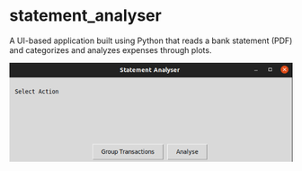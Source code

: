 # statement_analyser
A UI-based application built using Python that reads a bank statement (PDF) and categorizes and analyzes expenses through plots.

![plot](OP1.png)
